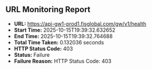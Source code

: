 ## URL Monitoring Report

- **URL:** https://api-gw1-prod1.fisglobal.com/gw/v1/health
- **Start Time:** 2025-10-15T19:39:32.632652
- **End Time:** 2025-10-15T19:39:32.764688
- **Total Time Taken:** 0.132036 seconds
- **HTTP Status Code:** 403
- **Status:** Failure
- **Failure Reason:** HTTP Status Code: 403
